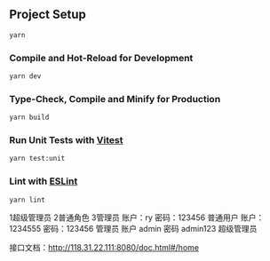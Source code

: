 

## Project Setup

```sh
yarn
```

### Compile and Hot-Reload for Development

```sh
yarn dev
```

### Type-Check, Compile and Minify for Production

```sh
yarn build
```

### Run Unit Tests with [Vitest](https://vitest.dev/)

```sh
yarn test:unit
```

### Lint with [ESLint](https://eslint.org/)

```sh
yarn lint
```
1超级管理员
2普通角色
3管理员
账户：ry 密码：123456  普通用户
账户：1234555 密码：123456 管理员
账户 admin 密码 admin123 超级管理员

接口文档：http://118.31.22.111:8080/doc.html#/home 